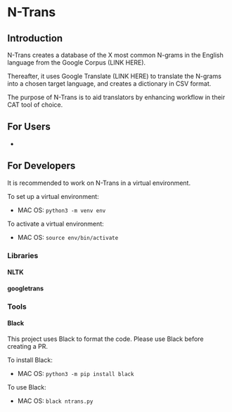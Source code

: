 # N-Trans

## Introduction

N-Trans creates a database of the X most common N-grams in the English language from
the Google Corpus (LINK HERE).

Thereafter, it uses Google Translate (LINK HERE) to translate the N-grams into a chosen
target language, and creates a dictionary in CSV format.

The purpose of N-Trans is to aid translators by enhancing workflow in their CAT tool of choice.

## For Users
-

## For Developers
It is recommended to work on N-Trans in a virtual environment.

To set up a virtual environment:
- MAC OS:
  `python3 -m venv env`

To activate a virtual environment:
- MAC OS:
  `source env/bin/activate`

### Libraries

#### NLTK

#### googletrans


### Tools

#### Black
This project uses Black to format the code. Please use Black before creating a PR.

To install Black:
- MAC OS:
  `python3 -m pip install black`

To use Black:
- MAC OS:
  `black ntrans.py`
